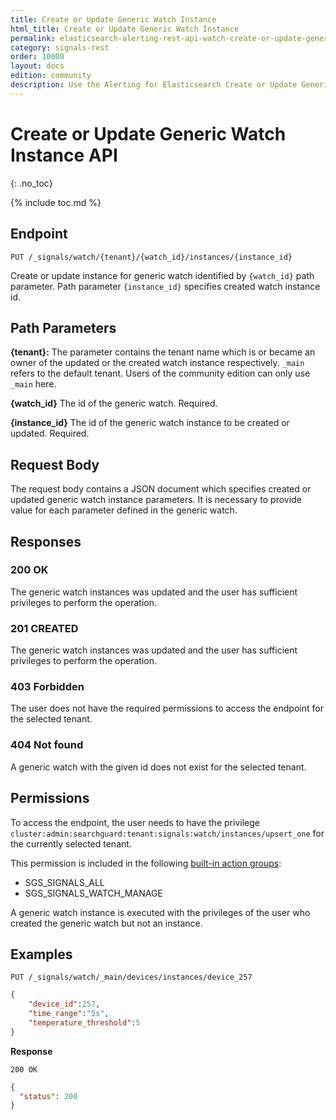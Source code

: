 ```yaml
---
title: Create or Update Generic Watch Instance
html_title: Create or Update Generic Watch Instance
permalink: elasticsearch-alerting-rest-api-watch-create-or-update-generic-instance
category: signals-rest
order: 10000
layout: docs
edition: community
description: Use the Alerting for Elasticsearch Create or Update Generic Watch Instance API to create or update generic watch instance
---
```


<!--- Copyright 2023 floragunn GmbH -->

# Create or Update Generic Watch Instance API
{: .no_toc}

{% include toc.md %}

## Endpoint

```
PUT /_signals/watch/{tenant}/{watch_id}/instances/{instance_id}
```

Create or update instance for generic watch identified by `{watch_id}` path parameter. Path parameter `{instance_id}` specifies created watch instance id.


## Path Parameters

**{tenant}:** The parameter contains the tenant name which is or became an owner of the updated or the created watch instance respectively. `_main` refers to the default tenant. Users of the community edition can only use `_main` here.

**{watch_id}** The id of the generic watch. Required.

**{instance_id}** The id of the generic watch instance to be created or updated. Required.

## Request Body

The request body contains a JSON document which specifies created or updated generic watch instance parameters. It is necessary to provide value for each parameter defined in the generic watch.



## Responses

### 200 OK

The generic watch instances was updated and the user has sufficient privileges to perform the operation.

### 201 CREATED

The generic watch instances was updated and the user has sufficient privileges to perform the operation.

### 403 Forbidden

The user does not have the required permissions to access the endpoint for the selected tenant.

### 404 Not found

A generic watch with the given id does not exist for the selected tenant.

## Permissions

To access the endpoint, the user needs to have the privilege `cluster:admin:searchguard:tenant:signals:watch/instances/upsert_one` for the currently selected tenant.

This permission is included in the following [built-in action groups](security_permissions.md):

* SGS\_SIGNALS\_ALL
* SGS\_SIGNALS\_WATCH\_MANAGE

A generic watch instance is executed with the privileges of the user who created the generic watch but not an instance.

## Examples

```
PUT /_signals/watch/_main/devices/instances/device_257
```
```json
{
	"device_id":257,
	"time_range":"5s",
	"temperature_threshold":5
}
```

**Response**

```
200 OK
``` 

```json
{
  "status": 200
}
```

